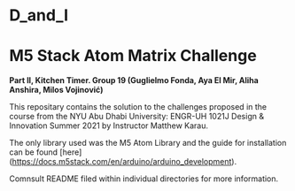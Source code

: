# D_and_I
# M5 Stack Atom Matrix Challenge
**Part II, Kitchen Timer. Group 19 (Guglielmo Fonda, Aya El Mir, Aliha Anshira, Milos Vojinović)**

This repositary contains the solution to the challenges proposed in the course from the NYU Abu Dhabi University: ENGR-UH 1021J Design & Innovation Summer 2021 by Instructor Matthew Karau.

The only library used was the M5 Atom Library and the guide for installation can be found [here] (https://docs.m5stack.com/en/arduino/arduino_development).

Comnsult README filed within individual directories for more information. 

